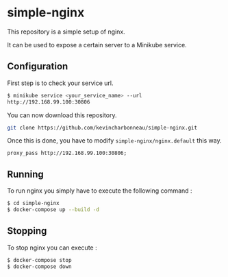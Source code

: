 # simple-nginx #
This repository is a simple setup of nginx.      

It can be used to expose a certain server to a Minikube service.

## Configuration ##
First step is to check your service url.
```bash
$ minikube service <your_service_name> --url
http://192.168.99.100:30806
```
You can now download this repository.
```bash
git clone https://github.com/kevincharbonneau/simple-nginx.git
```

Once this is done, you have to modify `simple-nginx/nginx.default` this way.
```
proxy_pass http://192.168.99.100:30806;
```
## Running ##
To run nginx you simply have to execute the following command : 
```bash
$ cd simple-nginx
$ docker-compose up --build -d
```
## Stopping ##
To stop nginx you can execute :
```bash
$ docker-compose stop
$ docker-compose down
```

